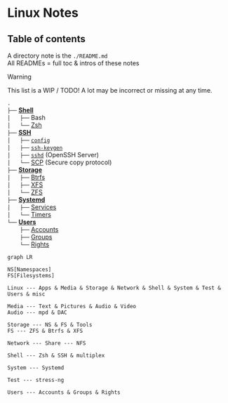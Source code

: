 # Linux Notes

<!--

> [!Note]
> Unlike per-file notes, to be found throughout this repository *except* in this directory at the same location of the file itself on a Linux system, these notes are titled and intended at doing a **job**, **solution** a particular problem, **actionable procedure**.
> 
> They involve by essence multiple tools and locations.
> 
> It's hard to find a one-size-fits-all structure, so it may evolve in time, but discoverability will be handled by tags in the metadata of Markdown files.

-->

## Table of contents

A directory note is the `./README.md`  
All READMEs = full toc & intros of these notes


> [!Warning]
> This list is a WIP / TODO!
> A lot may be incorrect or missing at any time.


`.`  
`├──` [**Shell**](Shell)  
`│   ├──` Bash  
`│   └──` [Zsh](Shell/ZSH)  
`├──` [**SSH**](SSH)  
`│   ├──` [`config`](SSH/config.md)  
`│   ├──` [`ssh-keygen`](SSH/ssh-keygen.md)  
`│   ├──` [`sshd`](SSH/sshd.md) (OpenSSH Server)   
`│   └──` [SCP](SSH/SCP.md) (Secure copy protocol)  
`├──` [**Storage**](Storage)  
`│   ├──` [Btrfs](Storage/Btrfs.md)  
`│   ├──` [XFS](Storage/XFS.md)  
`│   └──` [ZFS](Storage/ZFS)  
`├──` [**Systemd**](Systemd)  
`│   ├──` [Services](Systemd/Services.md)  
`│   └──` [Timers](Systemd/Timers.md)  
`└──` [**Users**](Users)  
`    ├──` [Accounts](Users/Accounts.md)  
`    ├──` [Groups](Users/Groups.md)  
`    └──` [Rights](Users/Rights.md)  

<!-- TEMPLATE

.  
`├──` zxcv  
`│    ├──` zxcv  
`│    ├──` zxcv  
`│    └──` zxcv  
`├──` zxcv   
`│    └──` zxcv 
`└──` zxcv    
`     ├──` zxcv  
`     ├──` zxcv   
`     └──` zxcv  

-->


```mermaid
graph LR

NS[Namespaces]
FS[Filesystems]

Linux --- Apps & Media & Storage & Network & Shell & System & Test & Users & misc

Media --- Text & Pictures & Audio & Video
Audio --- mpd & DAC

Storage --- NS & FS & Tools
FS --- ZFS & Btrfs & XFS

Network --- Share --- NFS

Shell --- Zsh & SSH & multiplex

System --- Systemd

Test --- stress-ng

Users --- Accounts & Groups & Rights
```
